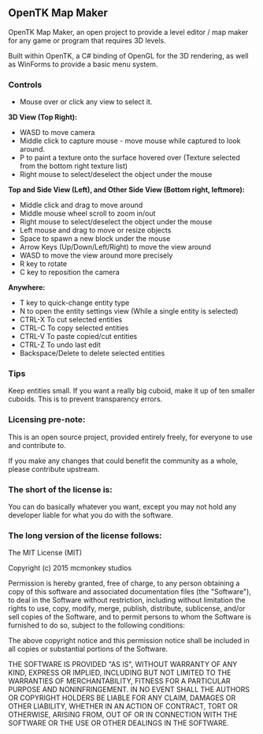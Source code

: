 OpenTK Map Maker
----------------

OpenTK Map Maker, an open project to provide a level editor / map maker for any game or program that requires 3D levels.

Built within OpenTK, a C# binding of OpenGL for the 3D rendering, as well as WinForms to provide a basic menu system.

### Controls

- Mouse over or click any view to select it.

**3D View (Top Right):**

- WASD to move camera
- Middle click to capture mouse - move mouse while captured to look around.
- P to paint a texture onto the surface hovered over (Texture selected from the bottom right texture list)
- Right mouse to select/deselect the object under the mouse

**Top and Side View (Left), and Other Side View (Bottom right, leftmore):**

- Middle click and drag to move around
- Middle mouse wheel scroll to zoom in/out
- Right mouse to select/deselect the object under the mouse
- Left mouse and drag to move or resize objects
- Space to spawn a new block under the mouse
- Arrow Keys (Up/Down/Left/Right) to move the view around
- WASD to move the view around more precisely
- R key to rotate
- C key to reposition the camera

**Anywhere:**

- T key to quick-change entity type
- N to open the entity settings view (While a single entity is selected)
- CTRL-X To cut selected entities
- CTRL-C To copy selected entities
- CTRL-V To paste copied/cut entities
- CTRL-Z To undo last edit
- Backspace/Delete to delete selected entities

### Tips

Keep entities small. If you want a really big cuboid, make it up of ten smaller cuboids. This is to prevent transparency errors.

### Licensing pre-note:

This is an open source project, provided entirely freely, for everyone to use and contribute to.

If you make any changes that could benefit the community as a whole, please contribute upstream.

### The short of the license is:

You can do basically whatever you want, except you may not hold any developer liable for what you do with the software.

### The long version of the license follows:

The MIT License (MIT)

Copyright (c) 2015 mcmonkey studios

Permission is hereby granted, free of charge, to any person obtaining a copy
of this software and associated documentation files (the "Software"), to deal
in the Software without restriction, including without limitation the rights
to use, copy, modify, merge, publish, distribute, sublicense, and/or sell
copies of the Software, and to permit persons to whom the Software is
furnished to do so, subject to the following conditions:

The above copyright notice and this permission notice shall be included in all
copies or substantial portions of the Software.

THE SOFTWARE IS PROVIDED "AS IS", WITHOUT WARRANTY OF ANY KIND, EXPRESS OR
IMPLIED, INCLUDING BUT NOT LIMITED TO THE WARRANTIES OF MERCHANTABILITY,
FITNESS FOR A PARTICULAR PURPOSE AND NONINFRINGEMENT. IN NO EVENT SHALL THE
AUTHORS OR COPYRIGHT HOLDERS BE LIABLE FOR ANY CLAIM, DAMAGES OR OTHER
LIABILITY, WHETHER IN AN ACTION OF CONTRACT, TORT OR OTHERWISE, ARISING FROM,
OUT OF OR IN CONNECTION WITH THE SOFTWARE OR THE USE OR OTHER DEALINGS IN THE
SOFTWARE.

